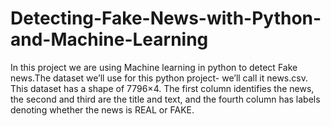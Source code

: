 # Detecting-Fake-News-with-Python-and-Machine-Learning
In this project we are using Machine learning in python to detect Fake news.The dataset we’ll use for this python project- we’ll call it news.csv. This dataset has a shape of 7796×4. The first column identifies the news, the second and third are the title and text, and the fourth column has labels denoting whether the news is REAL or FAKE.
